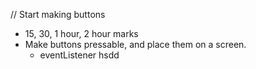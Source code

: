 // Start making buttons 
- 15, 30, 1 hour, 2 hour marks 
- Make buttons pressable, and place them on a screen.
   - eventListener hsdd

